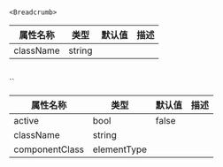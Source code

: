 
<br>

`<Breadcrumb>`

属性名称   | 类型               | 默认值   | 描述
------ | ---------------- | ----- | --
className | string          |  |

<br>
`<Breadcrumb.Item>`

属性名称   | 类型               | 默认值   | 描述
------ | ---------------- | ----- | --
active | bool          | false  |
className | string          |  |
componentClass| elementType | |
